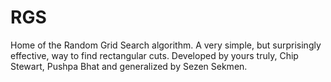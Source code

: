 # RGS
Home of the Random Grid Search algorithm. A very simple, but surprisingly effective, way to find rectangular cuts. Developed by yours truly, Chip Stewart, Pushpa Bhat and generalized by Sezen Sekmen.
